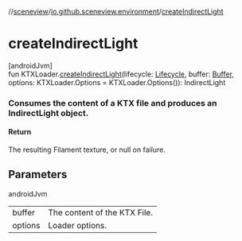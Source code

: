 //[sceneview](../../index.md)/[io.github.sceneview.environment](index.md)/[createIndirectLight](create-indirect-light.md)

# createIndirectLight

[androidJvm]\
fun KTXLoader.[createIndirectLight](create-indirect-light.md)(lifecycle: [Lifecycle](https://developer.android.com/reference/kotlin/androidx/lifecycle/Lifecycle.html), buffer: [Buffer](https://developer.android.com/reference/kotlin/java/nio/Buffer.html), options: KTXLoader.Options = KTXLoader.Options()): IndirectLight

###  Consumes the content of a KTX file and produces an IndirectLight object.

#### Return

The resulting Filament texture, or null on failure.

## Parameters

androidJvm

| | |
|---|---|
| buffer | The content of the KTX File. |
| options | Loader options. |
